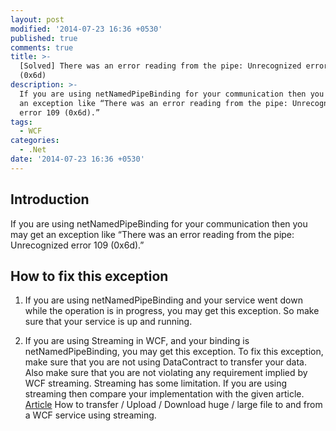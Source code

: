 ```yaml
---
layout: post
modified: '2014-07-23 16:36 +0530'
published: true
comments: true
title: >-
  [Solved] There was an error reading from the pipe: Unrecognized error 109
  (0x6d)
description: >-
  If you are using netNamedPipeBinding for your communication then you may get
  an exception like “There was an error reading from the pipe: Unrecognized
  error 109 (0x6d).”
tags:
  - WCF
categories:
  - .Net
date: '2014-07-23 16:36 +0530'
---
```

## Introduction
If you are using netNamedPipeBinding for your communication then you may get an exception like “There was an error reading from the pipe: Unrecognized error 109 (0x6d).”

## How to fix this exception
1. If you are using netNamedPipeBinding and your service went down while the operation is in progress, you may get this exception. So make sure that your service is up and running.

2. If you are using Streaming in WCF, and your binding is netNamedPipeBinding, you may get this exception. To fix this exception, make sure that you are not using DataContract to transfer your data. Also make sure that you are not violating any requirement implied by WCF streaming. Streaming has some limitation. If you are using streaming then compare your implementation with the given article. [Article](https://libish-jacob.github.io/Blog/.net/how-to-transfer-upload-download-huge-large-file-to-and-from-a-wcf-service-using-streaming/) How to transfer / Upload / Download huge / large file to and from a WCF service using streaming.
